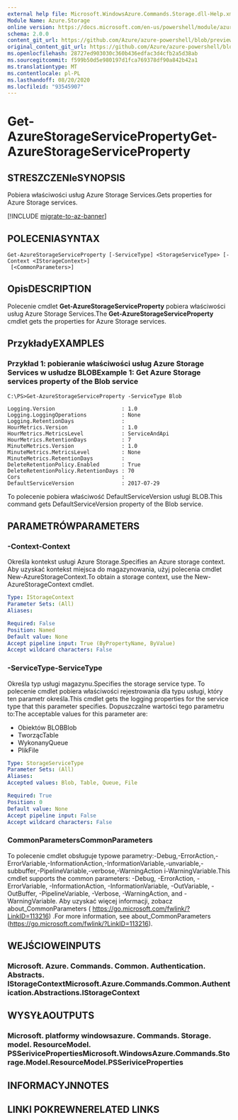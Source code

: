 ```yaml
---
external help file: Microsoft.WindowsAzure.Commands.Storage.dll-Help.xml
Module Name: Azure.Storage
online version: https://docs.microsoft.com/en-us/powershell/module/azure.storage/get-azurestorageserviceproperty
schema: 2.0.0
content_git_url: https://github.com/Azure/azure-powershell/blob/preview/src/Storage/Commands.Storage/help/Get-AzureStorageServiceProperty.md
original_content_git_url: https://github.com/Azure/azure-powershell/blob/preview/src/Storage/Commands.Storage/help/Get-AzureStorageServiceProperty.md
ms.openlocfilehash: 28727ed903030c360b436edfac3d4cfb2a5d38ab
ms.sourcegitcommit: f599b50d5e980197d1fca769378df90a842b42a1
ms.translationtype: MT
ms.contentlocale: pl-PL
ms.lasthandoff: 08/20/2020
ms.locfileid: "93545907"
---
```

# <span data-ttu-id="1b2c6-101">Get-AzureStorageServiceProperty</span><span class="sxs-lookup"><span data-stu-id="1b2c6-101">Get-AzureStorageServiceProperty</span></span>

## <span data-ttu-id="1b2c6-102">STRESZCZENIe</span><span class="sxs-lookup"><span data-stu-id="1b2c6-102">SYNOPSIS</span></span>
<span data-ttu-id="1b2c6-103">Pobiera właściwości usług Azure Storage Services.</span><span class="sxs-lookup"><span data-stu-id="1b2c6-103">Gets properties for Azure Storage services.</span></span>

[!INCLUDE [migrate-to-az-banner](../../includes/migrate-to-az-banner.md)]

## <span data-ttu-id="1b2c6-104">POLECENIA</span><span class="sxs-lookup"><span data-stu-id="1b2c6-104">SYNTAX</span></span>

```
Get-AzureStorageServiceProperty [-ServiceType] <StorageServiceType> [-Context <IStorageContext>]
 [<CommonParameters>]
```

## <span data-ttu-id="1b2c6-105">Opis</span><span class="sxs-lookup"><span data-stu-id="1b2c6-105">DESCRIPTION</span></span>
<span data-ttu-id="1b2c6-106">Polecenie cmdlet **Get-AzureStorageServiceProperty** pobiera właściwości usług Azure Storage Services.</span><span class="sxs-lookup"><span data-stu-id="1b2c6-106">The **Get-AzureStorageServiceProperty** cmdlet gets the properties for Azure Storage services.</span></span>

## <span data-ttu-id="1b2c6-107">Przykłady</span><span class="sxs-lookup"><span data-stu-id="1b2c6-107">EXAMPLES</span></span>

### <span data-ttu-id="1b2c6-108">Przykład 1: pobieranie właściwości usług Azure Storage Services w usłudze BLOB</span><span class="sxs-lookup"><span data-stu-id="1b2c6-108">Example 1: Get  Azure Storage services property of the Blob service</span></span>
```
C:\PS>Get-AzureStorageServiceProperty -ServiceType Blob

Logging.Version                     : 1.0
Logging.LoggingOperations           : None
Logging.RetentionDays               : 
HourMetrics.Version                 : 1.0
HourMetrics.MetricsLevel            : ServiceAndApi
HourMetrics.RetentionDays           : 7
MinuteMetrics.Version               : 1.0
MinuteMetrics.MetricsLevel          : None
MinuteMetrics.RetentionDays         : 
DeleteRetentionPolicy.Enabled       : True
DeleteRetentionPolicy.RetentionDays : 70
Cors                                : 
DefaultServiceVersion               : 2017-07-29

```

<span data-ttu-id="1b2c6-109">To polecenie pobiera właściwość DefaultServiceVersion usługi BLOB.</span><span class="sxs-lookup"><span data-stu-id="1b2c6-109">This command gets DefaultServiceVersion property of the Blob service.</span></span>

## <span data-ttu-id="1b2c6-110">PARAMETRÓW</span><span class="sxs-lookup"><span data-stu-id="1b2c6-110">PARAMETERS</span></span>

### <span data-ttu-id="1b2c6-111">-Context</span><span class="sxs-lookup"><span data-stu-id="1b2c6-111">-Context</span></span>
<span data-ttu-id="1b2c6-112">Określa kontekst usługi Azure Storage.</span><span class="sxs-lookup"><span data-stu-id="1b2c6-112">Specifies an Azure storage context.</span></span>
<span data-ttu-id="1b2c6-113">Aby uzyskać kontekst miejsca do magazynowania, użyj polecenia cmdlet New-AzureStorageContext.</span><span class="sxs-lookup"><span data-stu-id="1b2c6-113">To obtain a storage context, use the New-AzureStorageContext cmdlet.</span></span>

```yaml
Type: IStorageContext
Parameter Sets: (All)
Aliases: 

Required: False
Position: Named
Default value: None
Accept pipeline input: True (ByPropertyName, ByValue)
Accept wildcard characters: False
```

### <span data-ttu-id="1b2c6-114">-ServiceType</span><span class="sxs-lookup"><span data-stu-id="1b2c6-114">-ServiceType</span></span>
<span data-ttu-id="1b2c6-115">Określa typ usługi magazynu.</span><span class="sxs-lookup"><span data-stu-id="1b2c6-115">Specifies the storage service type.</span></span>
<span data-ttu-id="1b2c6-116">To polecenie cmdlet pobiera właściwości rejestrowania dla typu usługi, który ten parametr określa.</span><span class="sxs-lookup"><span data-stu-id="1b2c6-116">This cmdlet gets the logging properties for the service type that this parameter specifies.</span></span>
<span data-ttu-id="1b2c6-117">Dopuszczalne wartości tego parametru to:</span><span class="sxs-lookup"><span data-stu-id="1b2c6-117">The acceptable values for this parameter are:</span></span>

- <span data-ttu-id="1b2c6-118">Obiektów BLOB</span><span class="sxs-lookup"><span data-stu-id="1b2c6-118">Blob</span></span> 
- <span data-ttu-id="1b2c6-119">Tworząc</span><span class="sxs-lookup"><span data-stu-id="1b2c6-119">Table</span></span>
- <span data-ttu-id="1b2c6-120">Wykonany</span><span class="sxs-lookup"><span data-stu-id="1b2c6-120">Queue</span></span>
- <span data-ttu-id="1b2c6-121">Plik</span><span class="sxs-lookup"><span data-stu-id="1b2c6-121">File</span></span>

```yaml
Type: StorageServiceType
Parameter Sets: (All)
Aliases: 
Accepted values: Blob, Table, Queue, File

Required: True
Position: 0
Default value: None
Accept pipeline input: False
Accept wildcard characters: False
```

### <span data-ttu-id="1b2c6-122">CommonParameters</span><span class="sxs-lookup"><span data-stu-id="1b2c6-122">CommonParameters</span></span>
<span data-ttu-id="1b2c6-123">To polecenie cmdlet obsługuje typowe parametry:-Debug,-ErrorAction,-ErrorVariable,-InformationAction,-InformationVariable,-unvariable,-subbuffer,-PipelineVariable,-verbose,-WarningAction i-WarningVariable.</span><span class="sxs-lookup"><span data-stu-id="1b2c6-123">This cmdlet supports the common parameters: -Debug, -ErrorAction, -ErrorVariable, -InformationAction, -InformationVariable, -OutVariable, -OutBuffer, -PipelineVariable, -Verbose, -WarningAction, and -WarningVariable.</span></span> <span data-ttu-id="1b2c6-124">Aby uzyskać więcej informacji, zobacz about_CommonParameters ( https://go.microsoft.com/fwlink/?LinkID=113216) .</span><span class="sxs-lookup"><span data-stu-id="1b2c6-124">For more information, see about_CommonParameters (https://go.microsoft.com/fwlink/?LinkID=113216).</span></span>

## <span data-ttu-id="1b2c6-125">WEJŚCIOWE</span><span class="sxs-lookup"><span data-stu-id="1b2c6-125">INPUTS</span></span>

### <span data-ttu-id="1b2c6-126">Microsoft. Azure. Commands. Common. Authentication. Abstracts. IStorageContext</span><span class="sxs-lookup"><span data-stu-id="1b2c6-126">Microsoft.Azure.Commands.Common.Authentication.Abstractions.IStorageContext</span></span>

## <span data-ttu-id="1b2c6-127">WYSYŁA</span><span class="sxs-lookup"><span data-stu-id="1b2c6-127">OUTPUTS</span></span>

### <span data-ttu-id="1b2c6-128">Microsoft. platformy windowsazure. Commands. Storage. model. ResourceModel. PSSeriviceProperties</span><span class="sxs-lookup"><span data-stu-id="1b2c6-128">Microsoft.WindowsAzure.Commands.Storage.Model.ResourceModel.PSSeriviceProperties</span></span>

## <span data-ttu-id="1b2c6-129">INFORMACYJN</span><span class="sxs-lookup"><span data-stu-id="1b2c6-129">NOTES</span></span>

## <span data-ttu-id="1b2c6-130">LINKI POKREWNE</span><span class="sxs-lookup"><span data-stu-id="1b2c6-130">RELATED LINKS</span></span>

